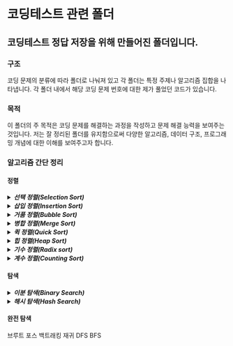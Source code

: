 # 코딩테스트 관련 폴더
   
## 코딩테스트 정답 저장을 위해 만들어진 폴더입니다.

### 구조
  코딩 문제의 분류에 따라 폴더로 나눠져 있고 각 폴더는 특정 주제나 알고리즘 집합을 나타냅니다.
 각 폴더 내에서 해당 코딩 문제 번호에 대한 제가 풀었던 코드가 있습니다.

### 목적
 이 폴더의 주 목적은 코딩 문제를 해결하는 과정을 작성하고 문제 해결 능력을 보여주는 것입니다.
저는 잘 정리된 폴더를 유지함으로써 다양한 알고리즘, 데이터 구조, 프로그래밍 개념에 대한 이해를 보여주고자 합니다. 

### 알고리즘 간단 정리

#### 정렬

<details>
 <summary><b><em> 선택 정렬(Selection Sort) </em></b> </summary>

 가장 작거나 큰 원소를 선택하여 정해진 위치에 정렬하는 알고리즘이다

 ``` C++

void selectionSort(int arr[], int n)
{
    for (int i = 0; i < n - 1; i++) 
    {
        int minIndex = i;  // 현재 인덱스를 최소값으로 가정

        // 남은 정렬되지 않은 부분에서 최소 원소의 인덱스를 찾기
        for (int j = i + 1; j < n; j++)
        {
            if (arr[j] < arr[minIndex]) 
            {
                minIndex = j;
            }
        }

        // 최소 원소를 정렬되지 않은 부분의 가장 왼쪽 원소와 교환
        if (minIndex != i) 
        {
            int temp = arr[i];
            arr[i] = arr[minIndex];
            arr[minIndex] = temp;
        }
    }
}

 ```


 </details>


<details>
 <summary><b><em> 삽입 정렬(Insertion Sort) </em></b> </summary>

 각 원소를 이미 정렬된 부분에 삽입하는 알고리즘.

 ``` C++

void insertionSort(int arr[], int n) 
{
    for (int i = 1; i < n; i++)
    {
        int temp = arr[i];
        int j = i - 1;

        while (j >= 0 && arr[j] > temp)
        {
            arr[j + 1] = arr[j];
            j--;
        }
        arr[j + 1] = temp;
    }
}

```

 </details>

<details>
 <summary><b><em> 거품 정렬(Bubble Sort) </em></b> </summary>

 서로 인접한 두 원소의 크기를 비교하고 조건에 맞지 않다면 교환하며 정렬하는 알고리즘이다.

 ``` C++

void bubbleSort(int arr[], int n) 
{
    for (int i = 0; i < n - 1; i++) 
    {
        for (int j = 0; j < n - i - 1; j++) 
        {
            if (arr[j] > arr[j + 1]) 
            {
                // 인접한 두 원소를 비교하여 정렬
                int temp = arr[j];
                arr[j] = arr[j + 1];
                arr[j + 1] = temp;
            }
        }
    }
}

 ```
 
 </details>

<details>
 <summary><b><em> 병합 정렬(Merge Sort) </em></b> </summary>

 병합 정렬 알고리즘은 배열을 반으로 나눈 후 각 부분을 정렬하고 병합하여 정렬

 ``` C++

void merge(int arr[], int left, int middle, int right) 
{
    int n1 = middle - left + 1, n2 = right - middle;
    int leftArr[n1], rightArr[n2];

    for (int i = 0; i < n1; i++) leftArr[i] = arr[left + i];
    for (int i = 0; i < n2; i++) rightArr[i] = arr[middle + 1 + i];

    int i = 0,  j = 0, k = left;

    while (i < n1 && j < n2) 
    {
        if (leftArr[i] <= rightArr[j]) arr[k++] = leftArr[i++];
        else arr[k++] = rightArr[j++];
    }

    while (i < n1) arr[k++] = leftArr[i++];
    while (j < n2) arr[k++] = rightArr[j++]; 
}

void mergeSort(int arr[], int left, int right) 
{
    if (left < right) 
    {
        int middle = left + (right - left) / 2;
        mergeSort(arr, left, middle);
        mergeSort(arr, middle + 1, right);
        merge(arr, left, middle, right);
    }
}

 ```

 </details>

<details>
 <summary><b><em> 퀵 정렬(Quick Sort) </em></b> </summary>

 배열을 빠르게 분할 정복 방식으로 정렬하는 알고리즘.
 분할정복: 문제를 작은 2개의 문제로 분리하고 해결 후 결과를 모아서 다시 문제를 해결하는 전략.

 ``` C++

int partition(int arr[], int left, int right) 
{
    int pivot = arr[right];
    int i = left - 1;

    for (int j = left; j < right; j++) 
    {
        if (arr[j] < pivot) 
        {
            i++;
            swap(arr[i], arr[j]);
        }
    }
    swap(arr[i + 1], arr[right]);
    return i + 1;
}

void quickSort(int arr[], int left, int right) 
{
    if (left < right) 
    {
        int pivotIndex = partition(arr, left, right);

        quickSort(arr, left, pivotIndex - 1);
        quickSort(arr, pivotIndex + 1, right);
    }
}

 ```

 </details>

<details>
 <summary><b><em> 힙 정렬(Heap Sort) </em></b> </summary>

 힙(Heap) 자료구조를 사용하여 배열을 정렬하는 비교 기반 정렬 알고리즘

 ``` C++

void heapify(int arr[], int n, int i) 
{
    int largest = i, left = 2 * i + 1, right = 2 * i + 2;

    if (left < n && arr[left] > arr[largest]) largest = left;
    if (right < n && arr[right] > arr[largest]) largest = right;
    
    if (largest != i) 
    {
        swap(arr[i], arr[largest]);
        heapify(arr, n, largest);
    }
}

void heapSort(int arr[], int n) 
{
    for (int i = n / 2 - 1; i >= 0; i--) heapify(arr, n, i);
    for (int i = n - 1; i >= 0; i--) 
    {
        swap(arr[0], arr[i]);
        heapify(arr, i, 0);
    }
}

 ```

 </details>

<details>
 <summary><b><em> 기수 정렬(Radix sort) </em></b> </summary>

 데이터를 구성하는 기본 요소(라디스)를 이용하여 정렬하는 정렬 알고리즘 중 하나입니다. 
 이 알고리즘은 숫자 키를 각 자릿수별로 그룹화하여 정렬하는 정수 정렬 알고리즘입니다.

 ``` C++

int findMax(int arr[], int n)
{
    int max = arr[0];
    for (int i = 1; i < n; i++) 
    {
        if (arr[i] > max) max = arr[i];
    }
    return max;
}

void countingSort(int arr[], int n, int exp) 
{
    int base = 10;
    int output[n], count[base] = { 0 };

    // 현재 자릿수를 기준으로 각 숫자의 등장 횟수를 센다
    for (int i = 0; i < n; i++) count[(arr[i] / exp) % base]++;

    // 누적합
    for (int i = 1; i < base; i++) count[i] += count[i - 1];
    
    // output 배열을 구성하여 count 배열을 사용해 정렬한다
    for (int i = n - 1; i >= 0; i--) 
    {
        output[count[(arr[i] / exp) % base] - 1] = arr[i];
        count[(arr[i] / exp) % base]--;
    }

    // output 배열을 다시 원래 배열에 복사한다
    for (int i = 0; i < n; i++) arr[i] = output[i]; 
}

void radixSort(int arr[], int n) 
{
    int max = findMax(arr, n);
    for (int exp = 1; max / exp > 0; exp *= 10) countingSort(arr, n, exp);
}

 ```

 </details>

<details>
 <summary><b><em> 계수 정렬(Counting Sort) </em></b> </summary>

 정수나 정수 형태의 키를 가진 데이터를 정렬하는 비교 기반 정렬 알고리즘 중 하나

 ``` C++

void countingSort(int arr[]) 
{
    int n = sizeof(arr) / sizeof(arr[0]);

    // 최댓값을 찾아 범위를 확인
    int max = arr[0];
    for (int i = 1; i < n; i++)
    {
        if (arr[i] > max) max = arr[i]; 
    }

    // 빈도수를 저장하기 위한 카운트 동적 배열을 생성하고 초기화
    int* count = new int[max + 1]();

    // 각 요소의 빈도수 체크
    for (int i = 0; i < n; i++)
    {
        count[arr[i]]++;
    }

    // 정렬
    int index = 0;
    for (int i = 0; i <= max; i++) 
    {
        while (count[i] > 0) 
        {
            arr[index++] = i;
            count[i]--;
        }
    }

    delete[] count;  // 동적 배열을 해제
}

 ```

 </details>

#### 탐색

<details>
 <summary><b><em> 이분 탐색(Binary Search) </em></b> </summary>

 배열을 반으로 나누어 탐색 범위를 줄여나가는 알고리즘 중 하나

 ``` C++

// arr 배열에서 target을 탐색
int binarySearch(int arr[], int left, int right, int target) 
{
    while (left <= right) 
    {
        int mid = left + (right - left) / 2;
        if (arr[mid] == target) return mid;
        if (arr[mid] < target) left = mid + 1;
        else right = mid - 1;
    }
    return -1;
}

 ```

 </details>

<details>
 <summary><b><em> 해시 탐색(Hash Search) </em></b> </summary>

 해시 테이블을 사용하여 키(key)를 해시값(hash)에 매핑하고 해당 해시값을 인덱스로 사용하여 데이터를 검색

 ``` C++

#include <iostream>
#include <unordered_map>
using namespace std;

int main()
{
    // 해시 테이블 생성
    unordered_map<string, int> hashTable;

    // 데이터 추가
    hashTable["사과"] = 1000;
    hashTable["바나나"] = 1500;
    hashTable["딸기"] = 2000;
    hashTable["포도"] = 2500;

    // 검색할 데이터
    string findValue = "딸기";

    // 검색
    if (hashTable.find(findValue) != hashTable.end())  cout << findValue << "의 가격: " << hashTable[findValue] << "원" << endl;
    else cout << findValue << "을(를) 찾을 수 없음." << endl;

    return 0;
}

 ```

 </details>

#### 완전 탐색

브루트 포스
백트래킹
재귀
DFS
BFS